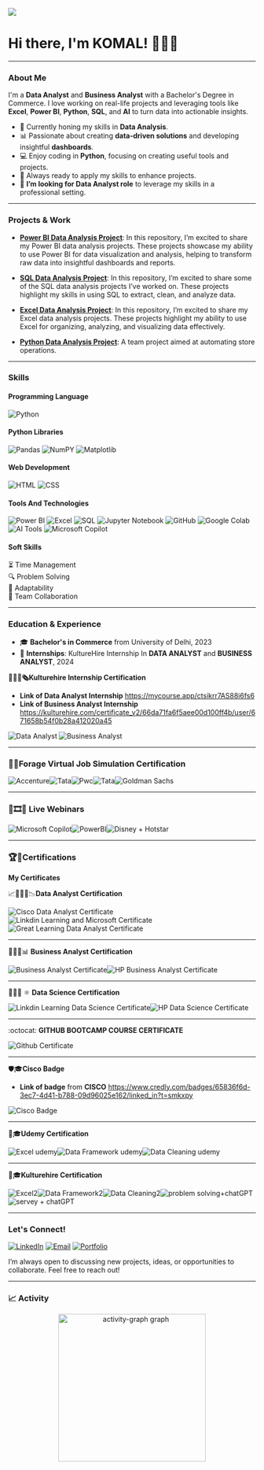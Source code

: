 ![](https://komarev.com/ghpvc/?username=KOMAL-3008&label=Profile%20Views&color=0e75b6&style=flat)
# Hi there, I'm KOMAL! 🙋🏻‍♀️
---

### About Me

I'm a **Data Analyst** and **Business Analyst** with a Bachelor's Degree in Commerce. I love working on real-life projects and leveraging tools like **Excel**, **Power BI**, **Python**, **SQL**, and **AI** to turn data into actionable insights.

- 🌱 Currently honing my skills in **Data Analysis**.
- 📊 Passionate about creating **data-driven solutions** and developing insightful **dashboards**.
- 💻 Enjoy coding in **Python**, focusing on creating useful tools and projects.
- 🎨 Always ready to apply my skills to enhance projects.
- 🎯 **I’m looking for Data Analyst role** to leverage my skills in a professional setting.

---

### Projects & Work

- **[Power BI Data Analysis Project](https://github.com/shaun-mia/Power-BI-Data-Analysis-Project)**: In this repository, I’m excited to share my Power BI data analysis projects. These projects showcase my ability to use Power BI for data visualization and analysis, helping to transform raw data into insightful dashboards and reports.

- **[SQL Data Analysis Project](https://github.com/shaun-mia/SQL-Data-Analysis-Project)**: In this repository, I’m excited to share some of the SQL data analysis projects I’ve worked on. These projects highlight my skills in using SQL to extract, clean, and analyze data.
- **[Excel Data Analysis Project](https://github.com/shaun-mia/Excel-Data-Analysis-Project)**: In this repository, I’m excited to share my Excel data analysis projects. These projects highlight my ability to use Excel for organizing, analyzing, and visualizing data effectively.

- **[Python Data Analysis Project](https://github.com/shaun-mia/Python-Data-Analysis-Project)**: A team project aimed at automating store operations.

---

### Skills

#### Programming Language
![Python](https://img.shields.io/badge/-Python-3776AB?style=flat&logo=python&logoColor=white) 

#### Python Libraries
![Pandas](https://img.shields.io/badge/-Pandas-150458?style=flat&logo=pandas&logoColor=white) 
![NumPY](https://img.shields.io/badge/-Numpy-013243?style=flat&logo=numpy&logoColor=white) 
![Matplotlib](https://img.shields.io/badge/-Matplotlib-11557C?style=flat&logo=matplotlib&logoColor=white) 

#### Web Development
![HTML](https://img.shields.io/badge/-HTML-E34F26?style=flat&logo=html5&logoColor=white)
![CSS](https://img.shields.io/badge/-CSS-1572B6?style=flat&logo=css3&logoColor=white)

#### Tools And Technologies
![Power BI](https://img.shields.io/badge/-Power%20BI-F2C811?style=flat&logo=powerbi&logoColor=white)
![Excel](https://img.shields.io/badge/-Excel-217346?style=flat&logo=microsoft-excel&logoColor=white)
![SQL](https://img.shields.io/badge/-SQL%20Server-CC2927?style=flat&logo=microsoft-sql-server&logoColor=white)
![Jupyter Notebook](https://img.shields.io/badge/-Jupyter%20Notebook-F37626?style=flat&logo=jupyter)
![GitHub](https://img.shields.io/badge/-GitHub-181717?style=flat&logo=github)
![Google Colab](https://img.shields.io/badge/-Google%20Colab-F9AB00?style=flat&logo=googlecolab)
![AI Tools](https://img.shields.io/badge/-ChatGPT-00B37E?style=flat&logo=openai&logoColor=white)
![Microsoft Copilot](https://img.shields.io/badge/-Microsoft%20Copilot-2B2B2B?style=flat&logo=microsoft&logoColor=white)

#### Soft Skills
⏳ Time Management  
🔍 Problem Solving  
🔄 Adaptability  
🤝 Team Collaboration

---
### Education & Experience

- 🎓 **Bachelor's in Commerce** from University of Delhi, 2023
- 🏅 **Internships**: KultureHire Internship In **DATA ANALYST** and **BUSINESS ANALYST**, 2024

 **👩🏻‍🎓🗞️Kulturehire Internship Certification**
 
- **Link of Data Analyst Internship** https://mycourse.app/ctsikrr7AS88i6fs6
- **Link of Business Analyst Internship** https://kulturehire.com/certificate_v2/66da71fa6f5aee00d100ff4b/user/671658b54f0b28a412020a45
  
![Data Analyst](https://github.com/KOMAL-3008/Certificates/blob/main/DA%20Internship.ico) ![Business Analyst](https://github.com/KOMAL-3008/Certificates/blob/main/BA%20Internship.ico)

---
### 💼🎯Forage Virtual Job Simulation Certification

![Accenture](https://github.com/KOMAL-3008/Certificates/blob/main/accenture.ico)![Tata](https://github.com/KOMAL-3008/Certificates/blob/main/Tata.ico)![Pwc](https://github.com/KOMAL-3008/Certificates/blob/main/Pwc.ico)![Tata](https://github.com/KOMAL-3008/Certificates/blob/main/Tata%20CyberSecurity.ico)![Goldman Sachs](https://github.com/KOMAL-3008/Certificates/blob/main/Excel.ico)

---

### 🛑🎞️🎥 Live Webinars

![Microsoft Copilot](https://github.com/KOMAL-3008/Certificates/blob/main/Microsoft%20Copilot.ico)![PowerBI](https://github.com/KOMAL-3008/Certificates/blob/main/powerbi.ico)![Disney + Hotstar](https://github.com/KOMAL-3008/Certificates/blob/main/hotstar.ico)

---

### 🏆🥇Certifications
**My Certificates**

📈👩🏻‍💻📉**Data Analyst Certification** 

![Cisco Data Analyst Certificate](https://github.com/KOMAL-3008/Certificates/blob/main/cisco.ico)![Linkdin Learning and Microsoft Certificate](https://github.com/KOMAL-3008/Certificates/blob/main/microsoft%20and%20linkdin%20.ico)![Great Learning Data Analyst Certificate](https://github.com/KOMAL-3008/Certificates/blob/main/Great%20Learning%20Data%20Analyst.ico)

---

👩🏻‍💼📊 **Business Analyst Certification**

![Business Analyst Certificate](https://github.com/KOMAL-3008/Certificates/blob/main/business.ico)![HP Business Analyst Certificate](https://github.com/KOMAL-3008/Certificates/blob/main/HP%20business%20analyst.ico)

---

👩🏻‍🔬 ⚛︎ **Data Science Certification**

![Linkdin Learning Data Science Certificate](https://github.com/KOMAL-3008/Certificates/blob/main/data%20science.ico)![HP Data Science Certificate](https://github.com/KOMAL-3008/Certificates/blob/main/HP%20ANALYST.ico)

---

:octocat: **GITHUB BOOTCAMP COURSE CERTIFICATE**

![Github Certificate](https://github.com/KOMAL-3008/Certificates/blob/main/github.ico)

---

🛡️🎓**Cisco Badge**

-  **Link of badge** from **CISCO** https://www.credly.com/badges/65836f6d-3ec7-4d41-b788-09d96025e162/linked_in?t=smkxpy

![Cisco Badge](https://github.com/KOMAL-3008/Certificates/blob/main/badge.ico)

---

📜🎓**Udemy Certification**

![Excel udemy](https://github.com/KOMAL-3008/Certificates/blob/main/Ms%20Excel.ico)![Data Framework udemy](https://github.com/KOMAL-3008/Certificates/blob/main/Data%20Framework.ico)![Data Cleaning udemy](https://github.com/KOMAL-3008/Certificates/blob/main/data%20cleaning.ico)

---

📜🎓**Kulturehire Certification**

![Excel2](https://github.com/KOMAL-3008/Certificates/blob/main/Ms%20Excel%202.ico)![Data Framework2](https://github.com/KOMAL-3008/Certificates/blob/main/Data%20Framework%202.ico)![Data Cleaning2](https://github.com/KOMAL-3008/Certificates/blob/main/data%20cleaning%202.ico)![problem solving+chatGPT](https://github.com/KOMAL-3008/Certificates/blob/main/problem%20solving%20%2B%20ChatGPT.ico)![servey + chatGPT](https://github.com/KOMAL-3008/Certificates/blob/main/servey%20design%20%2B%20ChatGPT.ico)

---



### Let's Connect!

[![LinkedIn](https://img.shields.io/badge/-LinkedIn-0077B5?style=flat&logo=linkedin&logoColor=white)](https://www.linkedin.com/in/komal-thakur-037b27232/) 
[![Email](https://img.shields.io/badge/-Email-D14836?style=flat&logo=gmail&logoColor=white)](mailto:komalofficework30@gmail.com) 
[![Portfolio](https://img.shields.io/badge/-Portfolio-FF5722?style=flat&logo=firefox&logoColor=white)](https://github.com/KOMAL-3008)

I’m always open to discussing new projects, ideas, or opportunities to collaborate. Feel free to reach out!

---

### 📈 Activity

<div align="center">
  <img src="https://github-readme-activity-graph.vercel.app/graph?username=KOMAL-3008&radius=16&theme=react&area=true&order=5" height="300" alt="activity-graph graph"  />
</div>
